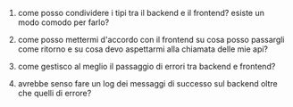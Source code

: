 1. come posso condividere i tipi tra il backend e il frontend?
   esiste un modo comodo per farlo?

2. come posso mettermi d'accordo con il frontend su cosa posso passargli
   come ritorno e su cosa devo aspettarmi alla chiamata delle mie api?

3. come gestisco al meglio il passaggio di errori tra backend e frontend? 

4. avrebbe senso fare un log dei messaggi di successo sul backend oltre che quelli di errore? 


